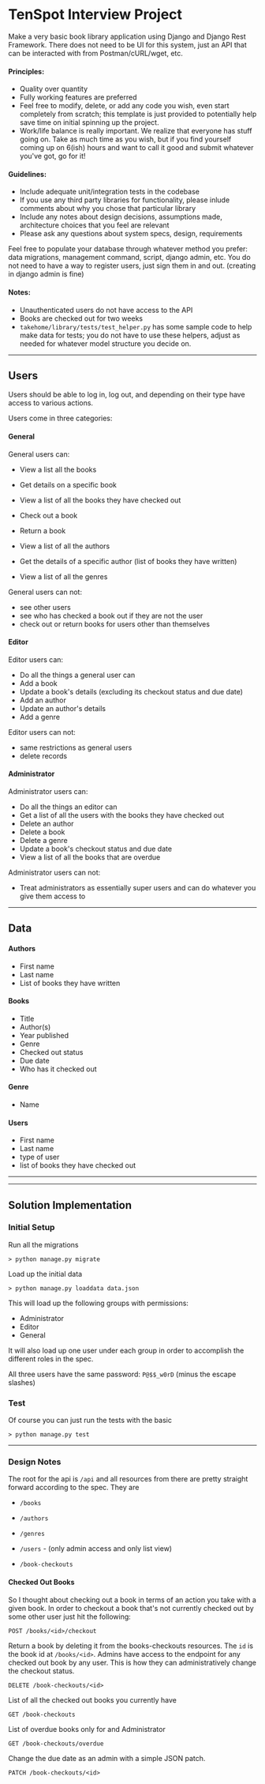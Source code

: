 # TenSpot Interview Project
Make a very basic book library application using Django and Django Rest Framework.
There does not need to be UI for this system, just an API that can
be interacted with from Postman/cURL/wget, etc.

#### Principles:
- Quality over quantity
- Fully working features are preferred
- Feel free to modify, delete, or add any code you wish, even start completely from scratch; this template is just provided to potentially help save time on initial spinning up the project.
- Work/life balance is really important.  We realize that everyone has stuff going on.  Take as much time as you wish, but if you find yourself coming up on 6(ish) hours and want to call it good and submit whatever you've got, go for it!

#### Guidelines:
- Include adequate unit/integration tests in the codebase
- If you use any third party libraries for functionality, please inlude comments about why you chose that particular library
- Include any notes about design decisions, assumptions made, architecture choices that you feel are relevant
- Please ask any questions about system specs, design, requirements

Feel free to populate your database through whatever method you prefer: data migrations, management command, script, django admin, etc.
You do not need to have a way to register users, just sign them in and out. (creating in django admin is fine)

#### Notes:
- Unauthenticated users do not have access to the API
- Books are checked out for two weeks
- `takehome/library/tests/test_helper.py` has some sample code to help make data for tests; you do not have to use these helpers, adjust as needed for whatever model structure you decide on.

---

## Users

Users should be able to log in, log out, and depending on their type
have access to various actions.

Users come in three categories:

#### General
General users can:
- View a list all the books
- Get details on a specific book
- View a list of all the books they have checked out
- Check out a book
- Return a book

- View a list of all the authors
- Get the details of a specific author (list of books they have written)
- View a list of all the genres

General users can not:
- see other users
- see who has checked a book out if they are not the user
- check out or return books for users other than themselves


#### Editor
Editor users can:
- Do all the things a general user can
- Add a book
- Update a book's details (excluding its checkout status and due date)
- Add an author
- Update an author's details
- Add a genre

Editor users can not:
- same restrictions as general users
- delete records


#### Administrator
Administrator users can:
- Do all the things an editor can
- Get a list of all the users with the books they have checked out
- Delete an author
- Delete a book
- Delete a genre
- Update a book's checkout status and due date
- View a list of all the books that are overdue

Administrator users can not:
- Treat administrators as essentially super users and can do whatever you give them access to

---

## Data

#### Authors
- First name
- Last name
- List of books they have written


#### Books
- Title
- Author(s)
- Year published
- Genre
- Checked out status
- Due date
- Who has it checked out


#### Genre
- Name


#### Users
- First name
- Last name
- type of user
- list of books they have checked out
---
---
## Solution Implementation

### Initial Setup
Run all the migrations
```
> python manage.py migrate
```
Load up the initial data
```
> python manage.py loaddata data.json
```
This will load up the following groups with permissions:
- Administrator
- Editor
- General

It will also load up one user under each group in order to accomplish the 
different roles in the spec.

All three users have the same password: ``P@$$_w0rD`` (minus the escape slashes) 

### Test
Of course you can just run the tests with the basic
```
> python manage.py test
```

---
### Design Notes
The root for the api is ``/api`` and all resources from there are pretty straight
forward according to the spec. They are

- ``/books``

- ``/authors``

- ``/genres``

- ``/users`` - (only admin access and only list view)

- ``/book-checkouts``

#### Checked Out Books
So I thought about checking out a book in terms of an action you take
with a given book. In order to checkout a book that's not currently checked
out by some other user just hit the following:
```
POST /books/<id>/checkout
```
Return a book by deleting it from the books-checkouts resources. 
The `id` is the book id at `/books/<id>`. Admins have access to the endpoint
for any checked out book by any user. This is how they can administratively change
the checkout status.
```
DELETE /book-checkouts/<id>
```
List of all the checked out books you currently have
```
GET /book-checkouts
```
List of overdue books only for and Administrator
```
GET /book-checkouts/overdue
```
Change the due date as an admin with a simple JSON patch.
```
PATCH /book-checkouts/<id>
```
